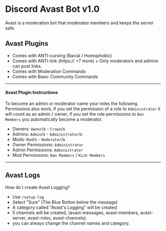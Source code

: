 # Discord Avast Bot v1.0
Avast is a moderation bot that moderates members and keeps the server safe. 
## Avast Plugins
- Comes with ANTI-cursing (Racial / Homophobic)
- Comes with ANTI-link (https:// +7 more) + Only moderators and admins can post links.
- Comes with Moderation Commands
- Comes with Basic Community Commands
- --------
#### Avast Plugin Instructions
To become an admin or moderator name your roles the following.
Permissions also work, if you set the permission of a role to `Administrator` it will count as an admin / owner, if you set the role permissions to `Ban Members` you automatically become a moderator.
- Owners: `Owner`/s - `Crown`/s
- Admins: `Admin`/s - `Administrator`/s
- Mods: `Mod`/s - `Moderator`/s
- Owner Permissions: `Administrator`
- Admin Permissions: `Administrator`
- Mod Permissions: `Ban Members` / `Kick Members`
--------
## Avast Logs 
How do I create Avast Logging?
- Use `/setup-log`
- Select "Sure" (The Blue Button below the message)
- A category called "Avast's Logging" will be created 
- 5 channels will be created, (avast-messages, avast-members, avast-server, avast-roles, avast-channels).
- you can always change the channel names and category.
